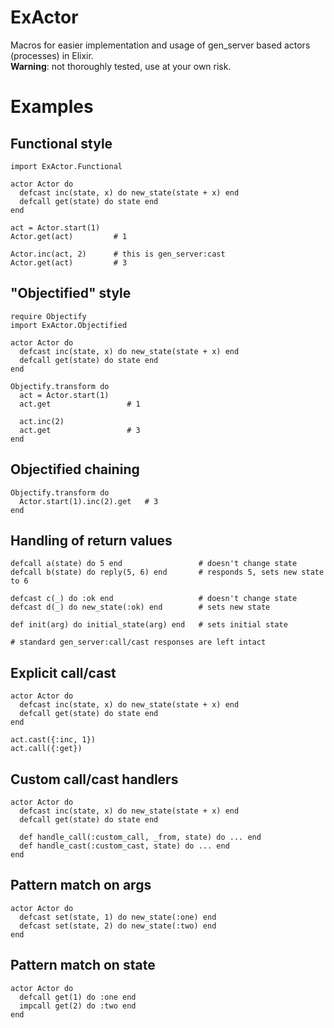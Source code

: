 ExActor
=======
Macros for easier implementation and usage of gen_server based actors (processes) in Elixir.  
__Warning__: not thoroughly tested, use at your own risk.

# Examples

## Functional style
    import ExActor.Functional
    
    actor Actor do
      defcast inc(state, x) do new_state(state + x) end
      defcall get(state) do state end
    end
    
    act = Actor.start(1)
    Actor.get(act)         # 1
    
    Actor.inc(act, 2)      # this is gen_server:cast
    Actor.get(act)         # 3
    
## "Objectified" style

    require Objectify
    import ExActor.Objectified
    
    actor Actor do
      defcast inc(state, x) do new_state(state + x) end
      defcall get(state) do state end
    end
    
    Objectify.transform do
      act = Actor.start(1)
      act.get                 # 1
    
      act.inc(2)
      act.get                 # 3
    end
    
## Objectified chaining

    Objectify.transform do
      Actor.start(1).inc(2).get   # 3
    end

## Handling of return values

    defcall a(state) do 5 end                 # doesn't change state
    defcall b(state) do reply(5, 6) end       # responds 5, sets new state to 6
    
    defcast c(_) do :ok end                   # doesn't change state
    defcast d(_) do new_state(:ok) end        # sets new state
    
    def init(arg) do initial_state(arg) end   # sets initial state
    
    # standard gen_server:call/cast responses are left intact

## Explicit call/cast

    actor Actor do
      defcast inc(state, x) do new_state(state + x) end
      defcall get(state) do state end
    end

    act.cast({:inc, 1})
    act.call({:get})
    
## Custom call/cast handlers

    actor Actor do
      defcast inc(state, x) do new_state(state + x) end
      defcall get(state) do state end
      
      def handle_call(:custom_call, _from, state) do ... end
      def handle_cast(:custom_cast, state) do ... end
    end
    
## Pattern match on args

    actor Actor do
      defcast set(state, 1) do new_state(:one) end
      defcast set(state, 2) do new_state(:two) end
    end

## Pattern match on state

    actor Actor do
      defcall get(1) do :one end
      impcall get(2) do :two end
    end